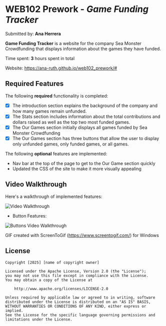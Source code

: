 # WEB102 Prework - *Game Funding Tracker*

Submitted by: **Ana Herrera**

**Game Funding Tracker** is a website for the company Sea Monster Crowdfunding that displays information about the games they have funded.

Time spent: **3** hours spent in total

Website: https://ana-ruth.github.io/web102_prework/#

## Required Features

The following **required** functionality is completed:

* [x] The introduction section explains the background of the company and how many games remain unfunded.
* [x] The Stats section includes information about the total contributions and dollars raised as well as the top two most funded games.
* [x] The Our Games section initially displays all games funded by Sea Monster Crowdfunding
* [x] The Our Games section has three buttons that allow the user to display only unfunded games, only funded games, or all games.

The following **optional** features are implemented:

* Nav bar at the top of the page to get to the Our Game section quickly
* Updated the CSS of the site to make it more visually appealing

## Video Walkthrough

Here's a walkthrough of implemented features:

<img src='assets\SeaMonster.gif' title='Video Walkthrough' width='' alt='Video Walkthrough' />

- Button Features:
<img src='assets\SeaMonsterButtonFeature.gif' title='Buttons Video Walkthrough' width='' alt='Buttons Video Walkthrough' />

<!-- Replace this with whatever GIF tool you used! -->
GIF created with ScreenToGif (https://www.screentogif.com/) for Windows

<!-- Recommended tools:
[Kap](https://getkap.co/) for macOS
[ScreenToGif](https://www.screentogif.com/) for Windows
[peek](https://github.com/phw/peek) for Linux. -->
<!--
## Notes

Describe any challenges encountered while building the app.
-->
## License

    Copyright [2025] [name of copyright owner]

    Licensed under the Apache License, Version 2.0 (the "License");
    you may not use this file except in compliance with the License.
    You may obtain a copy of the License at

        http://www.apache.org/licenses/LICENSE-2.0

    Unless required by applicable law or agreed to in writing, software
    distributed under the License is distributed on an "AS IS" BASIS,
    WITHOUT WARRANTIES OR CONDITIONS OF ANY KIND, either express or implied.
    See the License for the specific language governing permissions and
    limitations under the License.
